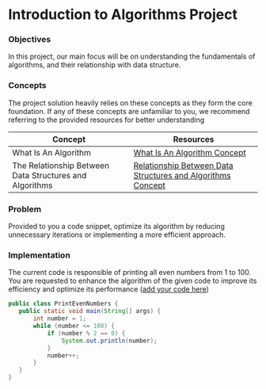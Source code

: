 # Introduction to Algorithms Project
### Objectives

In this project, our main focus will be on understanding the fundamentals of algorithms, and their relationship with data structure.

### Concepts

The project solution heavily relies on these concepts as they form the core foundation. If any of these concepts are unfamiliar to you, we recommend referring to the provided resources for better understanding

| Concept | Resources |
| --- | ----------- |
| What Is An Algorithm | [What Is An Algorithm Concept](https://github.com/lamabeta/Introduction-to-algorithms/blob/main/resources/01-what-is-an-algorithm.md) |
| The Relationship Between Data Structures and Algorithms | [Relationship Between Data Structures and Algorithms Concept](https://github.com/lamabeta/Introduction-to-algorithms/blob/main/resources/02-the-relationship-between-data-structures-and-algorithms.md) |


### Problem
Provided to you a code snippet, optimize its algorithm by reducing unnecessary iterations or implementing a more efficient approach.


### Implementation
The current code is responsible of printing all even numbers from 1 to 100. You are requested to enhance the algorithm of the given code to improve its efficiency and optimize its performance ([add your code here](https://github.com/lamabeta/Introduction-to-algorithms/blob/main/PrintEvenNumbers.java))
 ```java
public class PrintEvenNumbers {
    public static void main(String[] args) {
        int number = 1;
        while (number <= 100) {
            if (number % 2 == 0) {
                System.out.println(number);
            }
            number++;
        }
    }
}
```
